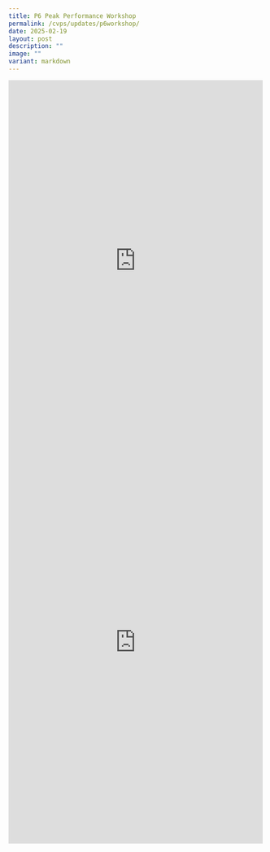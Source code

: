 ```yaml
---
title: P6 Peak Performance Workshop
permalink: /cvps/updates/p6workshop/
date: 2025-02-19
layout: post
description: ""
image: ""
variant: markdown
---
```

<iframe allow="autoplay; clipboard-write; encrypted-media; picture-in-picture; web-share" allowfullscreen="true" frameborder="0" scrolling="no" style="border:none;overflow:hidden" height="709" width="500" src="https://www.facebook.com/plugins/post.php?href=https%3A%2F%2Fwww.facebook.com%2Fcompassvalepri%2Fposts%2Fpfbid0U9FcXN3DkyMoKNmuYDnwGWByPLXxeu13kWF76WnDZYfJC2tyYPfjGx9CDiWoVtwGl&amp;show_text=true&amp;width=500"></iframe><br>

<iframe allow="autoplay; clipboard-write; encrypted-media; picture-in-picture; web-share" allowfullscreen="true" frameborder="0" scrolling="no" style="border:none;overflow:hidden" height="792" width="500" src="https://www.facebook.com/plugins/post.php?href=https%3A%2F%2Fwww.facebook.com%2Fcompassvalepri%2Fposts%2Fpfbid0uvmxehNxrSnMRazqSbBdty8NPx8zWgEHcuG8BovYsyHjbYxxmBZDVjZjZ5RZtBYFl&amp;show_text=true&amp;width=500"></iframe>